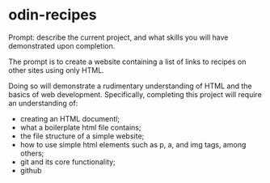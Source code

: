 # odin-recipes

Prompt: describe the current project, and what skills you will have demonstrated upon completion.

The prompt is to create a website containing a list of links to recipes on other sites using only HTML.

Doing so will demonstrate a rudimentary understanding of HTML and the basics of web development. Specifically, completing this project will require an understanding of:
 - creating an HTML documentl;
 - what a boilerplate html file contains;
 - the file structure of a simple website;
 - how to use simple html elements such as p, a, and img tags, among others;
 - git and its core functionality;
 - github